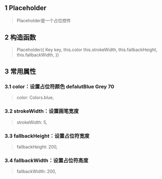 ## **1 Placeholder**
> Placeholder是一个占位控件

## **2 构造函数** 
> Placeholder({
>     Key key,
>     this.color
>     this.strokeWidth,
>     this.fallbackHeight,
>     this.fallbackWidth,
> })

## **3 常用属性** 
### **3.1 color：设置占位符颜色 defalutBlue Grey 70**
> color: Colors.blue, 

### **3.2 strokeWidth：设置画笔宽度**
> strokeWidth: 5, 

### **3.3 fallbackHeight：设置占位符宽度**
> fallbackHeight: 200, 

### **3.4 fallbackWidth：设置占位符高度**
> fallbackWidth: 200,